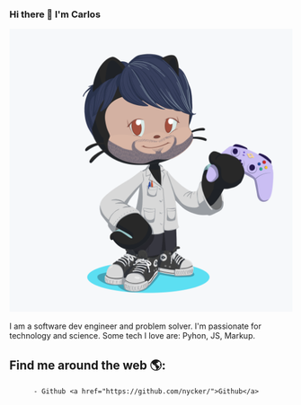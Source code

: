 ### Hi there 👋 I'm Carlos
<img src="https://raw.githubusercontent.com/nycker/nycker/master/octo-nycker.png">

I am a software dev engineer and problem solver. I'm passionate for technology and science. Some tech I love are: Pyhon, JS, Markup. 

## Find me around the web 🌎: 
          - Github <a href="https://github.com/nycker/">Github</a>

<!--
**nycker/nycker** is a ✨ _special_ ✨ repository because its `README.md` (this file) appears on your GitHub profile.

Here are some ideas to get you started:

- 🔭 I’m currently working on ...
- 🌱 I’m currently learning ...
- 👯 I’m looking to collaborate on ...
- 🤔 I’m looking for help with ...
- 💬 Ask me about ...
- 📫 How to reach me: ...
- 😄 Pronouns: ...
- ⚡ Fun fact: ...
-->
